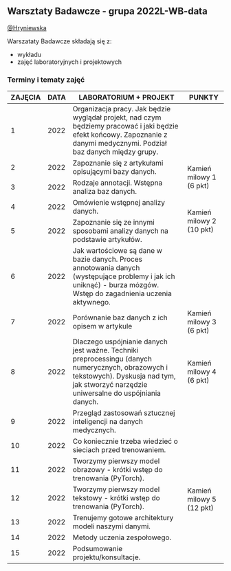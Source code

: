 ## Warsztaty Badawcze - grupa 2022L-WB-data

[@Hryniewska](https://github.com/Hryniewska)


Warszataty Badawcze składają się z:
 - wykładu
 - zajęć laboratoryjnych i projektowych

### Terminy i tematy zajęć 


<table>
<thead>
  <tr>
    <th>ZAJĘCIA</th>
    <th>DATA</th>
    <th>LABORATORIUM + PROJEKT</th>
    <th>PUNKTY</th>
  </tr>
</thead>
<tbody>
  <tr>
    <td>1</td>
    <td>2022</td>
    <td> Organizacja pracy. Jak będzie wyglądał projekt, nad czym będziemy pracować i jaki będzie efekt końcowy. Zapoznanie z danymi medycznymi. Podział baz danych między grupy.</td>
    <td></td>
  </tr>
    <td>2</td>
    <td>2022</td>
    <td>Zapoznanie się z artykułami opisującymi bazy danych.</td>
    <td rowspan="2">Kamień milowy 1 (6 pkt)</td>
  </tr>
    <tr>
    <td>3</td>
    <td>2022</td>
    <td>Rodzaje annotacji. Wstępna analiza baz danych.</td>
  </tr>
  <tr>
  <tr>
    <td>4</td>
    <td>2022</td>
    <td>Omówienie wstępnej analizy danych.</td>
	<td rowspan="2">Kamień milowy 2 (10 pkt)</td>
  </tr>
  <tr>
    <td>5</td>
    <td>2022</td>
    <td>Zapoznanie się ze innymi sposobami analizy danych na podstawie artykułów.</td>
  </tr>
  <tr>
    <td>6</td>
    <td>2022</td>
    <td>Jak wartościowe są dane w bazie danych. Proces annotowania danych (występujące problemy i jak ich uniknąć) - burza mózgów. Wstęp do zagadnienia uczenia aktywnego.</td>
    <td></td>
  </tr>
  <tr>
    <td>7</td>
    <td>2022</td>
    <td>Porównanie baz danych z ich opisem w artykule</td>
    <td>Kamień milowy 3 (6 pkt)</td>
  </tr>
  <tr>
    <td>8</td>
    <td>2022</td>
    <td>Dlaczego uspójnianie danych jest ważne. Techniki preprocessingu (danych numerycznych, obrazowych i tekstowych). Dyskusja nad tym, jak stworzyć narzędzie uniwersalne do uspójniania danych.</td>
    <td>Kamień milowy 4 (6 pkt)</td>
  </tr>
  <tr>
    <td>9</td>
    <td>2022</td>
    <td>Przegląd zastosowań sztucznej inteligencji na danych medycznych.</td>
    <td></td>
  </tr>
  <tr>
    <td>10</td>
    <td>2022</td>
    <td>Co koniecznie trzeba wiedzieć o sieciach przed trenowaniem.</td>
    <td></td>
  </tr>
  <tr>
    <td>11</td>
    <td>2022</td>
    <td>Tworzymy pierwszy model obrazowy - krótki wstęp do trenowania (PyTorch).</td>
    <td rowspan="4">Kamień milowy 5 (12 pkt)</td>
  </tr>
  <tr>
    <td>12</td>
    <td>2022</td>
    <td>Tworzymy pierwszy model tekstowy - krótki wstęp do trenowania (PyTorch).</td>
  </tr>
  <tr>
    <td>13</td>
    <td>2022</td>
    <td>Trenujemy gotowe architektury modeli naszymi danymi.</td>
  </tr>
  <tr>
    <td>14</td>
    <td>2022</td>
    <td>Metody uczenia zespołowego.</td>
  </tr>

  <tr>
    <td>15</td>
    <td>2022</td>
    <td>Podsumowanie projektu/konsultacje.</td>
    <td></td>
  </tr>
</tbody>
</table>
